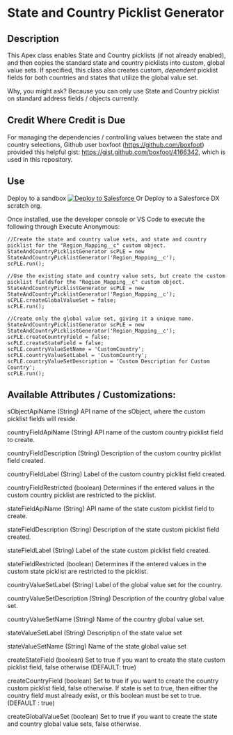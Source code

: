 # State and Country Picklist Generator

## Description
This Apex class enables State and Country picklists  (if not already enabled), and then copies the standard state and country picklists into custom, global value sets. If specified, this class also creates custom, *dependent* picklist fields for both countries and states that utilize the global value set.

Why, you might ask?  Because you can only use State and Country picklist on standard address fields / objects currently.

## Credit Where Credit is Due
For managing the dependencies / controlling values between the state and country selections, Github user boxfoot  (https://github.com/boxfoot) provided this helpful gist: https://gist.github.com/boxfoot/4166342, which is used in this repository.

## Use

Deploy to a sandbox <a href="https://githubsfdeploy.herokuapp.com?owner=dancinllama&amp;repo=StateAndCountryPicklistGenerator">
  <img src="https://raw.githubusercontent.com/afawcett/githubsfdeploy/master/src/main/webapp/resources/img/deploy.png" alt="Deploy to Salesforce" />
</a> Or Deploy to a Salesforce DX scratch org.

Once installed, use the developer console or VS Code to execute the following through Execute Anonymous:

```
//Create the state and country value sets, and state and country picklist for the "Region_Mapping__c" custom object.
StateAndCountryPicklistGenerator scPLE = new StateAndCountryPicklistGenerator('Region_Mapping__c');
scPLE.run();

//Use the existing state and country value sets, but create the custom picklist fieldsfor the "Region_Mapping__c" custom object.
StateAndCountryPicklistGenerator scPLE = new StateAndCountryPicklistGenerator('Region_Mapping__c');
sCPLE.createGlobalValueSet = false;
scPLE.run();

//Create only the global value set, giving it a unique name.
StateAndCountryPicklistGenerator scPLE = new StateAndCountryPicklistGenerator('Region_Mapping__c');
scPLE.createCountryField = false;
scPLE.createStateField = false;
scPLE.countryValueSetName = 'CustomCountry';
scPLE.countryValueSetLabel = 'CustomCountry';
scPLE.countryValueSetDescription = 'Custom Description for Custom Country';
scPLE.run();
```
## Available Attributes / Customizations:
sObjectApiName (String)
    API name of the sObject, where the custom picklist fields will reside.
    
countryFieldApiName (String)
    API name of the custom country picklist field to create.
    
countryFieldDescription (String)
    Description of the custom country picklist field created.
    
countryFieldLabel (String)
    Label of the custom country picklist field created.
    
countryFieldRestricted (boolean)
    Determines if the entered values in the custom country picklist are restricted to the picklist.
    
stateFieldApiName (String)
    API name of the state custom picklist field to create.
    
stateFieldDescription (String) 
    Description of the state custom picklist field created.
    
stateFieldLabel (String)
    Label of the state custom picklist field created.
    
stateFieldRestricted (boolean)
    Determines if the entered values in the custom state picklist are restricted to the picklist.
    
countryValueSetLabel (String)
    Label of the global value set for the country.
    
countryValueSetDescription (String)
    Description of the country global value set.
    
countryValueSetName (String)
    Name of the country global value set.

stateValueSetLabel (String)
    Descriptipn of the state value set
    
stateValueSetName (String)
    Name of the state global value set
    
createStateField (boolean)
    Set to true if you want to create the state custom picklist field, false otherwise (DEFAULT: true)
    
createCountryField (boolean)
    Set to true if you want to create the country custom picklist field, false otherwise.  If state is set to true, then either the country field must already exist, or this boolean must be set to true. (DEFAULT : true)

createGlobalValueSet (boolean)
    Set to true if you want to create the state and country global value sets, false otherwise.  
